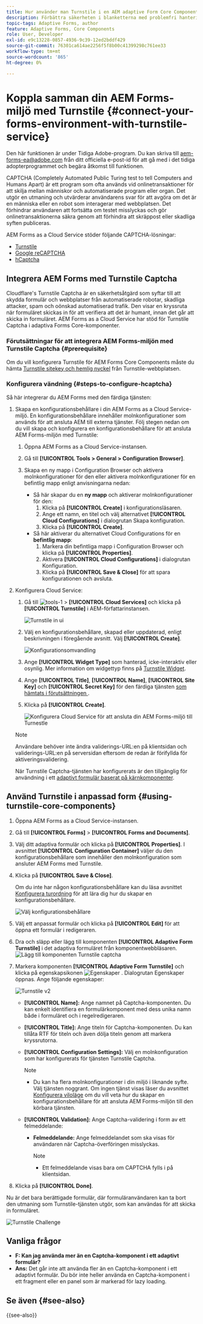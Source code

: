 ```yaml
---
title: Hur använder man Turnstile i en AEM adaptive Form Core Components?
description: Förbättra säkerheten i blanketterna med problemfri hantering. Stegvisa anvisningar inifrån!
topic-tags: Adaptive Forms, author
feature: Adaptive Forms, Core Components
role: User, Developer
exl-id: e9c13228-0857-4936-9c39-12ed2bddf429
source-git-commit: 76301ca614ae2256f5f8b00c41399298c761ee33
workflow-type: tm+mt
source-wordcount: '865'
ht-degree: 0%

---
```


# Koppla samman din AEM Forms-miljö med Turnstile {#connect-your-forms-environment-with-turnstile-service}

<span class="preview"> Den här funktionen är under Tidiga Adobe-program. Du kan skriva till aem-forms-ea@adobe.com från ditt officiella e-post-id för att gå med i det tidiga adopterprogrammet och begära åtkomst till funktionen. </span>

CAPTCHA (Completely Automated Public Turing test to tell Computers and Humans Apart) är ett program som ofta används vid onlinetransaktioner för att skilja mellan människor och automatiserade program eller organ. Det utgör en utmaning och utvärderar användarens svar för att avgöra om det är en människa eller en robot som interagerar med webbplatsen. Det förhindrar användaren att fortsätta om testet misslyckas och gör onlinetransaktionerna säkra genom att förhindra att skräppost eller skadliga syften publiceras.

AEM Forms as a Cloud Service stöder följande CAPTCHA-lösningar:


* [Turnstile](/help/forms/integrate-adaptive-forms-turnstile-core-components.md)
* [Google reCAPTCHA](/help/forms/captcha-adaptive-forms-core-components.md)
* [hCaptcha](/help/forms/integrate-adaptive-forms-hcaptcha-core-components.md)

<!-- ![Turnstile](assets/Turnstile-challenge.png)-->

## Integrera AEM Forms med Turnstile Captcha

Cloudflare&#39;s Turnstile Captcha är en säkerhetsåtgärd som syftar till att skydda formulär och webbplatser från automatiserade robotar, skadliga attacker, spam och oönskad automatiserad trafik. Den visar en kryssruta när formuläret skickas in för att verifiera att det är humant, innan det går att skicka in formuläret. AEM Forms as a Cloud Service har stöd för Turnstile Captcha i adaptiva Forms Core-komponenter.

### Förutsättningar för att integrera AEM Forms-miljön med Turnstile Captcha {#prerequisite}

Om du vill konfigurera Turnstile för AEM Forms Core Components måste du hämta [Turnstile sitekey och hemlig nyckel](https://developers.cloudflare.com/turnstile/get-started/) från Turnstile-webbplatsen.

### Konfigurera vändning {#steps-to-configure-hcaptcha}

Så här integrerar du AEM Forms med den färdiga tjänsten:

1. Skapa en konfigurationsbehållare i din AEM Forms as a Cloud Service-miljö. En konfigurationsbehållare innehåller molnkonfigurationer som används för att ansluta AEM till externa tjänster. Följ stegen nedan om du vill skapa och konfigurera en konfigurationsbehållare för att ansluta AEM Forms-miljön med Turnstile:
   1. Öppna AEM Forms as a Cloud Service-instansen.
   1. Gå till **[!UICONTROL Tools > General > Configuration Browser]**.
   1. Skapa en ny mapp i Configuration Browser och aktivera molnkonfigurationer för den eller aktivera molnkonfigurationer för en befintlig mapp enligt anvisningarna nedan:

      * Så här skapar du en **ny mapp** och aktiverar molnkonfigurationer för den:
         1. Klicka på **[!UICONTROL Create]** i konfigurationsläsaren.
         1. Ange ett namn, en titel och välj alternativet **[!UICONTROL Cloud Configurations]** i dialogrutan Skapa konfiguration.
         1. Klicka på **[!UICONTROL Create]**.
      * Så här aktiverar du alternativet Cloud Configurations för en **befintlig mapp**:
         1. Markera din befintliga mapp i Configuration Browser och klicka på **[!UICONTROL Properties]**.
         1. Aktivera **[!UICONTROL Cloud Configurations]** i dialogrutan Konfiguration.
         1. Klicka på **[!UICONTROL Save & Close]** för att spara konfigurationen och avsluta.

1. Konfigurera Cloud Service:
   1. Gå till ![tools-1](assets/tools-1.png) > **[!UICONTROL Cloud Services]** och klicka på **[!UICONTROL Turnstile]** i AEM-författarinstansen.

      ![Turnstile in ui](assets/turnstile-in-ui.png)
   1. Välj en konfigurationsbehållare, skapad eller uppdaterad, enligt beskrivningen i föregående avsnitt. Välj **[!UICONTROL Create]**.

      ![Konfigurationsomvandling](assets/config-hcaptcha.png)
   1. Ange **[!UICONTROL Widget Type]** som hanterad, icke-interaktiv eller osynlig. Mer information om widgettyp finns på [Turnstile Widget](https://developers.cloudflare.com/turnstile/concepts/widget/).
   1. Ange **[!UICONTROL Title]**, **[!UICONTROL Name]**, **[!UICONTROL Site Key]** och **[!UICONTROL Secret Key]** för den färdiga tjänsten [ som hämtats i förutsättningen ](#prerequisite).
   1. Klicka på **[!UICONTROL Create]**.

      ![Konfigurera Cloud Service för att ansluta din AEM Forms-miljö till Turnestle](assets/config-turntstile-cc.png)

   >[!NOTE]
   >
   > Användare behöver inte ändra validerings-URL:en på klientsidan och validerings-URL:en på serversidan eftersom de redan är förifyllda för aktiveringsvalidering.

   När Turnstile Captcha-tjänsten har konfigurerats är den tillgänglig för användning i ett [adaptivt formulär baserat på kärnkomponenter](https://experienceleague.adobe.com/en/docs/experience-manager-core-components/using/adaptive-forms/introduction).

## Använd Turnstile i anpassad form {#using-turnstile-core-components}

1. Öppna AEM Forms as a Cloud Service-instansen.
1. Gå till **[!UICONTROL Forms]** > **[!UICONTROL Forms and Documents]**.
1. Välj ditt adaptiva formulär och klicka på **[!UICONTROL Properties]**. I avsnittet **[!UICONTROL Configuration Container]** väljer du den konfigurationsbehållare som innehåller den molnkonfiguration som ansluter AEM Forms med Turnstile.
1. Klicka på **[!UICONTROL Save & Close]**.

   Om du inte har någon konfigurationsbehållare kan du läsa avsnittet [Konfigurera turordning](#steps-to-configure-hcaptcha) för att lära dig hur du skapar en konfigurationsbehållare.

   ![Välj konfigurationsbehållare](/help/forms/assets/captcha-properties.png)

1. Välj ett anpassat formulär och klicka på **[!UICONTROL Edit]** för att öppna ett formulär i redigeraren.
1. Dra och släpp eller lägg till komponenten **[!UICONTROL Adaptive Form Turnstile]** i det adaptiva formuläret från komponentwebbläsaren.
   ![Lägg till komponenten Turnstile captcha](/help/forms/assets/turnstile-v2.png)
1. Markera komponenten **[!UICONTROL Adaptive Form Turnstile]** och klicka på egenskapsikonen ![Egenskaper](assets/configure-icon.svg) . Dialogrutan Egenskaper öppnas. Ange följande egenskaper:

   ![Turnstile v2](assets/turnstile-settings-for-v2.png)

   * **[!UICONTROL Name]:** Ange namnet på Captcha-komponenten. Du kan enkelt identifiera en formulärkomponent med dess unika namn både i formuläret och i regelredigeraren.
   * **[!UICONTROL Title]:** Ange titeln för Captcha-komponenten. Du kan tillåta RTF för titeln och även dölja titeln genom att markera kryssrutorna.
   * **[!UICONTROL Configuration Settings]:** Välj en molnkonfiguration som har konfigurerats för tjänsten Turnstile Captcha.

     >[!NOTE]
     >
     >* Du kan ha flera molnkonfigurationer i din miljö i liknande syfte. Välj tjänsten noggrant. Om ingen tjänst visas läser du avsnittet [Konfigurera viloläge](#steps-to-configure-hcaptcha) om du vill veta hur du skapar en konfigurationsbehållare för att ansluta AEM Forms-miljön till den körbara tjänsten.

   * **[!UICONTROL Validation]:** Ange Captcha-validering i form av ett felmeddelande:

      * **Felmeddelande:** Ange felmeddelandet som ska visas för användaren när Captcha-överföringen misslyckas.

        >[!NOTE]
        >
        >* Ett felmeddelande visas bara om CAPTCHA fylls i på klientsidan.

1. Klicka på **[!UICONTROL Done]**.


Nu är det bara berättigade formulär, där formuläranvändaren kan ta bort den utmaning som Turnstile-tjänsten utgör, som kan användas för att skicka in formuläret.

![Turnstile Challenge](assets/turnstile-challenge.png)


## Vanliga frågor

* **F: Kan jag använda mer än en Captcha-komponent i ett adaptivt formulär?**
* **Ans:** Det går inte att använda fler än en Captcha-komponent i ett adaptivt formulär. Du bör inte heller använda en Captcha-komponent i ett fragment eller en panel som är markerad för lazy loading.

## Se även {#see-also}

{{see-also}}
